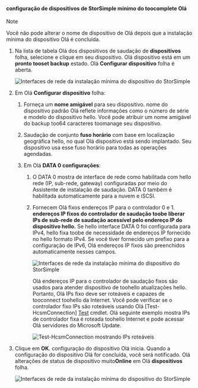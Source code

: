 <!--author=alkohli last changed: 01/12/17-->

#### <a name="toocomplete-hello-minimum-storsimple-device-setup"></a>configuração de dispositivos de StorSimple mínimo do toocomplete Olá

   > [!NOTE]
   > Você não pode alterar o nome de dispositivo de Olá depois que a instalação mínima do dispositivo Olá é concluída.
   
1. Na lista de tabela Olá dos dispositivos de saudação de **dispositivos** folha, selecione e clique em seu dispositivo. Olá dispositivo está em um **pronto tooset backup** estado. Olá **Configurar dispositivo** folha é aberta.

     ![Interfaces de rede da instalação mínima do dispositivo do StorSimple](./media/storsimple-8000-complete-minimum-device-setup-u2/step4minconfig1.png)

2. Em Olá **Configurar dispositivo** folha:
   
   1. Forneça um **nome amigável** para seu dispositivo. nome do dispositivo padrão Olá reflete informações como o número de série e modelo do dispositivo hello. Você pode atribuir um nome amigável do backup too64 caracteres toomanage seu dispositivo.
   2. Saudação de conjunto **fuso horário** com base em localização geográfica hello, no qual Olá dispositivo está sendo implantado. Seu dispositivo usa esse fuso horário para todas as operações agendadas.
   3. Em Olá **DATA 0 configurações**:

       1. O DATA 0 mostra de interface de rede como habilitada com hello rede (IP, sub-rede, gateway) configuradas por meio do Assistente de instalação de saudação. DATA 0 também é habilitada automaticamente para a nuvem e iSCSI.

       2. Fornecem Olá fixos endereços IP para o controlador 0 e 1. **endereços IP fixos do controlador de saudação toobe liberar IPs de sub-rede de saudação acessível pelo endereço IP do dispositivo hello.** Se hello interface DATA 0 foi configurada para IPv4, hello fixa toobe de necessidade de endereços IP fornecido no hello formato IPv4. Se você tiver fornecido um prefixo para a configuração de IPv6, Olá endereços IP fixos são preenchidos automaticamente nesses campos.

            ![Interfaces de rede da instalação mínima do dispositivo do StorSimple](./media/storsimple-8000-complete-minimum-device-setup-u2/step4minconfig2.png)

            Olá endereços IP para o controlador de saudação fixos são usados para atender dispositivo de toohello atualizações hello. Portanto, Olá IPs fixo deve ser roteáveis e capazes de tooconnect toohello da Internet. Você pode verificar se o controlador fixo IPs são roteáveis usando Olá [Test-HcsmConnection] [ Test] cmdlet. Olá seguinte exemplo mostra IPs de controlador fixa é roteada toohello Internet e pode acessar Olá servidores do Microsoft Update.

            ![Test-HcsmConnection mostrando IPs roteáveis](./media/storsimple-8000-complete-minimum-device-setup-u2/step4minconfig3.png)

1. Clique em **OK**. configuração do dispositivo Olá inicia. Quando a configuração do dispositivo Olá for concluída, você será notificado. Olá alterações de status de dispositivo muito**Online** em Olá **dispositivos** folha.

    ![Interfaces de rede da instalação mínima do dispositivo do StorSimple](./media/storsimple-8000-complete-minimum-device-setup-u2/step4minconfig4.png)

<!--Link reference-->
[Test]: https://technet.microsoft.com/library/dn715782(v=wps.630).aspx
